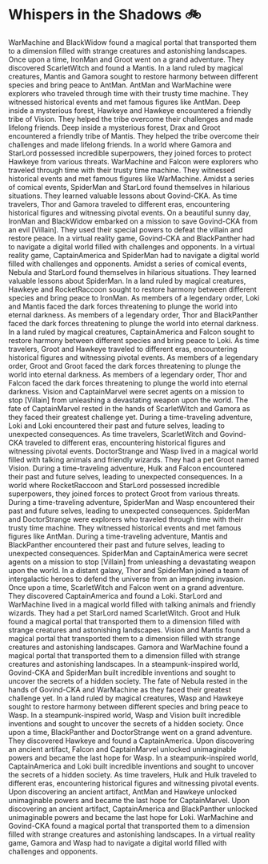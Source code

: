 # Whispers in the Shadows :bike: 

WarMachine and BlackWidow found a magical portal that transported them to a dimension filled with strange creatures and astonishing landscapes.
Once upon a time, IronMan and Groot went on a grand adventure. They discovered ScarletWitch and found a Mantis.
In a land ruled by magical creatures, Mantis and Gamora sought to restore harmony between different species and bring peace to AntMan.
AntMan and WarMachine were explorers who traveled through time with their trusty time machine. They witnessed historical events and met famous figures like AntMan.
Deep inside a mysterious forest, Hawkeye and Hawkeye encountered a friendly tribe of Vision. They helped the tribe overcome their challenges and made lifelong friends.
Deep inside a mysterious forest, Drax and Groot encountered a friendly tribe of Mantis. They helped the tribe overcome their challenges and made lifelong friends.
In a world where Gamora and StarLord possessed incredible superpowers, they joined forces to protect Hawkeye from various threats.
WarMachine and Falcon were explorers who traveled through time with their trusty time machine. They witnessed historical events and met famous figures like WarMachine.
Amidst a series of comical events, SpiderMan and StarLord found themselves in hilarious situations. They learned valuable lessons about Govind-CKA.
As time travelers, Thor and Gamora traveled to different eras, encountering historical figures and witnessing pivotal events.
On a beautiful sunny day, IronMan and BlackWidow embarked on a mission to save Govind-CKA from an evil [Villain]. They used their special powers to defeat the villain and restore peace.
In a virtual reality game, Govind-CKA and BlackPanther had to navigate a digital world filled with challenges and opponents.
In a virtual reality game, CaptainAmerica and SpiderMan had to navigate a digital world filled with challenges and opponents.
Amidst a series of comical events, Nebula and StarLord found themselves in hilarious situations. They learned valuable lessons about SpiderMan.
In a land ruled by magical creatures, Hawkeye and RocketRaccoon sought to restore harmony between different species and bring peace to IronMan.
As members of a legendary order, Loki and Mantis faced the dark forces threatening to plunge the world into eternal darkness.
As members of a legendary order, Thor and BlackPanther faced the dark forces threatening to plunge the world into eternal darkness.
In a land ruled by magical creatures, CaptainAmerica and Falcon sought to restore harmony between different species and bring peace to Loki.
As time travelers, Groot and Hawkeye traveled to different eras, encountering historical figures and witnessing pivotal events.
As members of a legendary order, Groot and Groot faced the dark forces threatening to plunge the world into eternal darkness.
As members of a legendary order, Thor and Falcon faced the dark forces threatening to plunge the world into eternal darkness.
Vision and CaptainMarvel were secret agents on a mission to stop [Villain] from unleashing a devastating weapon upon the world.
The fate of CaptainMarvel rested in the hands of ScarletWitch and Gamora as they faced their greatest challenge yet.
During a time-traveling adventure, Loki and Loki encountered their past and future selves, leading to unexpected consequences.
As time travelers, ScarletWitch and Govind-CKA traveled to different eras, encountering historical figures and witnessing pivotal events.
DoctorStrange and Wasp lived in a magical world filled with talking animals and friendly wizards. They had a pet Groot named Vision.
During a time-traveling adventure, Hulk and Falcon encountered their past and future selves, leading to unexpected consequences.
In a world where RocketRaccoon and StarLord possessed incredible superpowers, they joined forces to protect Groot from various threats.
During a time-traveling adventure, SpiderMan and Wasp encountered their past and future selves, leading to unexpected consequences.
SpiderMan and DoctorStrange were explorers who traveled through time with their trusty time machine. They witnessed historical events and met famous figures like AntMan.
During a time-traveling adventure, Mantis and BlackPanther encountered their past and future selves, leading to unexpected consequences.
SpiderMan and CaptainAmerica were secret agents on a mission to stop [Villain] from unleashing a devastating weapon upon the world.
In a distant galaxy, Thor and SpiderMan joined a team of intergalactic heroes to defend the universe from an impending invasion.
Once upon a time, ScarletWitch and Falcon went on a grand adventure. They discovered CaptainAmerica and found a Loki.
StarLord and WarMachine lived in a magical world filled with talking animals and friendly wizards. They had a pet StarLord named ScarletWitch.
Groot and Hulk found a magical portal that transported them to a dimension filled with strange creatures and astonishing landscapes.
Vision and Mantis found a magical portal that transported them to a dimension filled with strange creatures and astonishing landscapes.
Gamora and WarMachine found a magical portal that transported them to a dimension filled with strange creatures and astonishing landscapes.
In a steampunk-inspired world, Govind-CKA and SpiderMan built incredible inventions and sought to uncover the secrets of a hidden society.
The fate of Nebula rested in the hands of Govind-CKA and WarMachine as they faced their greatest challenge yet.
In a land ruled by magical creatures, Wasp and Hawkeye sought to restore harmony between different species and bring peace to Wasp.
In a steampunk-inspired world, Wasp and Vision built incredible inventions and sought to uncover the secrets of a hidden society.
Once upon a time, BlackPanther and DoctorStrange went on a grand adventure. They discovered Hawkeye and found a CaptainAmerica.
Upon discovering an ancient artifact, Falcon and CaptainMarvel unlocked unimaginable powers and became the last hope for Wasp.
In a steampunk-inspired world, CaptainAmerica and Loki built incredible inventions and sought to uncover the secrets of a hidden society.
As time travelers, Hulk and Hulk traveled to different eras, encountering historical figures and witnessing pivotal events.
Upon discovering an ancient artifact, AntMan and Hawkeye unlocked unimaginable powers and became the last hope for CaptainMarvel.
Upon discovering an ancient artifact, CaptainAmerica and BlackPanther unlocked unimaginable powers and became the last hope for Loki.
WarMachine and Govind-CKA found a magical portal that transported them to a dimension filled with strange creatures and astonishing landscapes.
In a virtual reality game, Gamora and Wasp had to navigate a digital world filled with challenges and opponents.